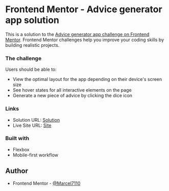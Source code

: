 # Frontend Mentor - Advice generator app solution

This is a solution to the [Advice generator app challenge on Frontend Mentor](https://www.frontendmentor.io/challenges/advice-generator-app-QdUG-13db). Frontend Mentor challenges help you improve your coding skills by building realistic projects.

### The challenge

Users should be able to:

- View the optimal layout for the app depending on their device's screen size
- See hover states for all interactive elements on the page
- Generate a new piece of advice by clicking the dice icon

### Links

- Solution URL: [Solution](https://github.com/Marcel7110/advice_generator)
- Live Site URL: [Site](https://marcel7110.github.io/advice_generator/)

### Built with

- Flexbox
- Mobile-first workflow

## Author

- Frontend Mentor - [@Marcel7110](https://www.frontendmentor.io/profile/Marcel7110)

